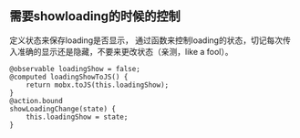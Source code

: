 ## 需要showloading的时候的控制

定义状态来保存loading是否显示，
通过函数来控制loading的状态，切记每次传入准确的显示还是隐藏，不要来更改状态（亲测，like a fool）。

```
@observable loadingShow = false;
@computed loadingShowToJS() {
    return mobx.toJS(this.loadingShow);
}
@action.bound
showLoadingChange(state) {
    this.loadingShow = state;
}

```